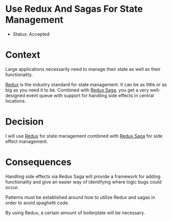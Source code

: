 # Use Redux And Sagas For State Management

- Status: Accepted

# Context

Large applications necessarily need to manage their state as well as their functionality.

[Redux](https://redux.js.org/) is the industry standard for state management. It can be as little or as big as you need it to be. Combined with [Redux Saga](https://redux-saga.js.org/), you get a very well-designed event queue with support for handling side effects in central locations.

# Decision

I will use [Redux](https://redux.js.org/) for state management combined with [Redux Saga](https://redux-saga.js.org/) for side effect management.

# Consequences

Handling side effects via Redux Saga will provide a framework for adding functionality and give an easier way of identifying where logic bugs could occur.

Patterns must be established around how to utilize Redux and sagas in order to avoid spaghetti code.

By using Redux, a certain amount of boilerplate will be necessary.
